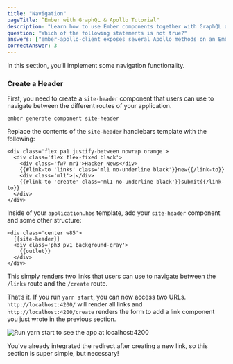 ```yaml
---
title: "Navigation"
pageTitle: “Ember with GraphQL & Apollo Tutorial"
description: "Learn how to use Ember components together with GraphQL and Apollo Client to implement navigation in an Ember app."
question: "Which of the following statements is not true?"
answers: ["ember-apollo-client exposes several Apollo methods on an Ember service", "ember-apollo-client is an add-on for Apollo Client and GraphQL", "ember-apollo-client returns Promises", "ember-apollo-client only allows mutations"]
correctAnswer: 3
---
```


In this section, you’ll implement some navigation functionality.

### Create a Header

<Instruction>

First, you need to create a `site-header` component that users can use to navigate between the different routes of your application.

```
ember generate component site-header
```

</Instruction>

<Instruction>

Replace the contents of the `site-header` handlebars template with the following:

```html(path=".../hackernews-ember-apollo/app/templates/components/site-header.hbs")
<div class='flex pa1 justify-between nowrap orange'>
  <div class='flex flex-fixed black'>
    <div class='fw7 mr1'>Hacker News</div>
    {{#link-to 'links' class='ml1 no-underline black'}}new{{/link-to}}
    <div class='ml1'>|</div>
    {{#link-to 'create' class='ml1 no-underline black'}}submit{{/link-to}}
  </div>
</div>
```

</Instruction>

<Instruction>

Inside of your `application.hbs` template, add your `site-header` component and some other structure:

```html(path=".../hackernews-ember-apollo/app/templates/application.hbs")
<div class='center w85'>
  {{site-header}}
  <div class='ph3 pv1 background-gray'>
    {{outlet}}
  </div>
</div>
```

</Instruction>

This simply renders two links that users can use to navigate between the `/links` route and the `/create` route.

That’s it. If you run `yarn start`, you can now access two URLs. `http://localhost:4200/` will render all links and `http://localhost:4200/create` renders the form to add a link component you just wrote in the previous section.

![Run yarn start to see the app at localhost:4200](http://i.imgur.com/zxf1Dfv.png)

You've already integrated the redirect after creating a new link, so this section is super simple, but necessary!
